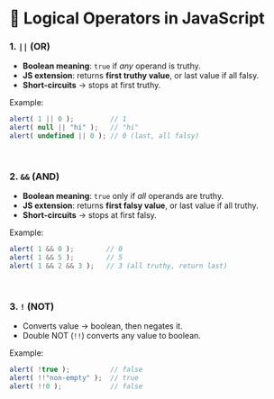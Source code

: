 

# 📌 Logical Operators in JavaScript

### 1. `||` (OR)

* **Boolean meaning**: `true` if *any* operand is truthy.
* **JS extension**: returns **first truthy value**, or last value if all falsy.
* **Short-circuits** → stops at first truthy.

Example:

```js
alert( 1 || 0 );         // 1
alert( null || "hi" );   // "hi"
alert( undefined || 0 ); // 0 (last, all falsy)
```

<br>

### 2. `&&` (AND)

* **Boolean meaning**: `true` only if *all* operands are truthy.
* **JS extension**: returns **first falsy value**, or last value if all truthy.
* **Short-circuits** → stops at first falsy.

Example:

```js
alert( 1 && 0 );        // 0
alert( 1 && 5 );        // 5
alert( 1 && 2 && 3 );   // 3 (all truthy, return last)
```

<br>

### 3. `!` (NOT)

* Converts value → boolean, then negates it.
* Double NOT (`!!`) converts any value to boolean.

Example:

```js
alert( !true );          // false
alert( !!"non-empty" );  // true
alert( !!0 );            // false
```
